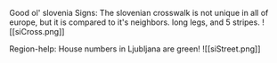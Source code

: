 Good ol' slovenia 
Signs:
	The slovenian crosswalk is not unique in all of europe, but it is compared to it's neighbors. long legs, and 5 stripes.
	![[siCross.png]]

Region-help: 
House numbers in Ljubljana are green! 
![[siStreet.png]]